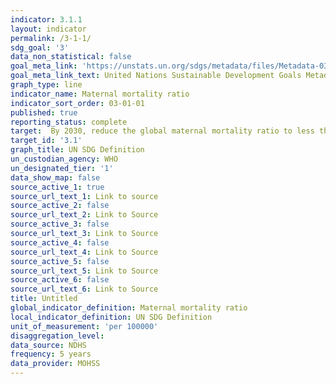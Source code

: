 ```yaml
---
indicator: 3.1.1
layout: indicator
permalink: /3-1-1/
sdg_goal: '3'
data_non_statistical: false
goal_meta_link: 'https://unstats.un.org/sdgs/metadata/files/Metadata-03-01-01.pdf'
goal_meta_link_text: United Nations Sustainable Development Goals Metadata
graph_type: line
indicator_name: Maternal mortality ratio
indicator_sort_order: 03-01-01
published: true
reporting_status: complete
target:  By 2030, reduce the global maternal mortality ratio to less than 70 per 100,000 live births
target_id: '3.1'
graph_title: UN SDG Definition
un_custodian_agency: WHO
un_designated_tier: '1'
data_show_map: false
source_active_1: true
source_url_text_1: Link to source
source_active_2: false
source_url_text_2: Link to Source
source_active_3: false
source_url_text_3: Link to Source
source_active_4: false
source_url_text_4: Link to Source
source_active_5: false
source_url_text_5: Link to Source
source_active_6: false
source_url_text_6: Link to Source
title: Untitled
global_indicator_definition: Maternal mortality ratio
local_indicator_definition: UN SDG Definition
unit_of_measurement: 'per 100000'
disaggregation_level: 
data_source: NDHS
frequency: 5 years
data_provider: MOHSS
---
```

